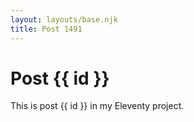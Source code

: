 ```yaml
---
layout: layouts/base.njk
title: Post 1491
---
```


# Post {{ id }}

This is post {{ id }} in my Eleventy project.
